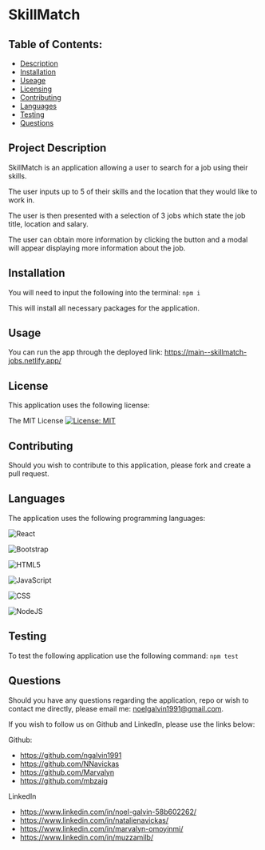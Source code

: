 # SkillMatch 

  ## Table of Contents: 
  - [Description](#description)
  - [Installation](#installation)
  - [Useage](#usage)
  - [Licensing](#license)
  - [Contributing](#contributing)
  - [Languages](#languages)
  - [Testing](#runTest)
  - [Questions](#contact)

## Project Description 

SkillMatch is an application allowing a user to search for a job using their skills. 

The user inputs up to 5 of their skills and the location that they would like to work in. 

The user is then presented with a selection of 3 jobs which state the job title, location and salary. 

The user can obtain more information by clicking the button and a modal will appear displaying more information about the job. 

## Installation 

  You will need to input the following into the terminal: ```npm i```

  This will install all necessary packages for the application. 

## Usage 

  You can run the app through the deployed link: https://main--skillmatch-jobs.netlify.app/

## License 

  This application uses the following license: 

  The MIT License
  [![License: MIT](https://img.shields.io/badge/License-MIT-yellow.svg)](https://opensource.org/licenses/MIT)

 ## Contributing 

  Should you wish to contribute to this application, please fork and create a pull request. 

 ## Languages
  The application uses the following programming languages: 

![React](https://img.shields.io/badge/react-%2320232a.svg?style=for-the-badge&logo=react&logoColor=%2361DAFB)

![Bootstrap](https://img.shields.io/badge/Bootstrap-563D7C?style=for-the-badge&logo=bootstrap&logoColor=white)

![HTML5](https://img.shields.io/badge/html5-%23E34F26.svg?style=for-the-badge&logo=html5&logoColor=white)    

![JavaScript](https://img.shields.io/badge/javascript-%23323330.svg?style=for-the-badge&logo=javascript&logoColor=%23F7DF1E)

![CSS](https://img.shields.io/badge/CSS3-1572B6?style=for-the-badge&logo=css3&logoColor=white)

![NodeJS](https://img.shields.io/badge/node.js-6DA55F?style=for-the-badge&logo=node.js&logoColor=white) 

 ## Testing

  To test the following application use the following command: ```npm test```

  ## Questions 

  Should you have any questions regarding the application, repo or wish to contact me directly, please email me: 
    noelgalvin1991@gmail.com. 

  If you wish to follow us on Github and LinkedIn, please use the links below:

  Github:
  - https://github.com/ngalvin1991
  - https://github.com/NNavickas
  - https://github.com/Marvalyn
  - https://github.com/mbzaig

  LinkedIn 
  - https://www.linkedin.com/in/noel-galvin-58b602262/
  - https://www.linkedin.com/in/natalienavickas/
  - https://www.linkedin.com/in/marvalyn-omoyinmi/
  - https://www.linkedin.com/in/muzzamilb/
  